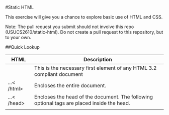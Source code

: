 #Static HTML

This exercise will give you a chance to explore basic use of HTML and CSS.

Note: The pull request you submit should not involve this repo (USUCS2610/static-html). Do not create a pull request to this repository, but to your own.

##Quick Lookup

HTML | Description
--- | ---
<!DOCTYPE HTML PUBLIC "-//W3C//DTD HTML 3.2 //EN"> | This is the necessary first element of any HTML 3.2 compliant document
<html>...< /html> | Encloses the entire document.
<hea>...< /head> | Encloses the head of the document. The following optional tags are placed inside the head.
<title>...< /title> | Indicates the title of the document that is used as the window caption. This is the second of the two required tags for any HTML 3.2 compliant document.
<body>..< /body> | Encloses the main body of the document.
<img src="" alt=""> | Places an inline image into the document.
<a href="">...< /a> | The enclosed text and/or graphic becomes a link to another document or anchor.
<ul><li>...</li><li>...</li></ul> | Used to mark text as a list item.
<form>...</form> | Specifies a form. Forms can be used to send user input to the server in the form of NAME/VALUE pairs.
<input type="" name="" /> | Specifies a control or input area for a form, from which a NAME/VALUE pair will be returned to the server.
<textarea cols="" row="" name="">...< /textarea> | Creates a multi-lined text entry box. Any text placed in between the tags is used as the default text string that is displayed when the page is loaded.
<link rel=stylesheet href="URL of style sheet" type="text/css" > | Inside the HEAD tag, add something like this to link stylesheet html file
<br/> | inserts a line break
<p>...</ p> | Designates the enclosed text as a plain paragraph. 
<div>...</ div> | Sets divisions on the page to allow for styling or positioning.

## Assignment

1) Fork this repo.

2) In your forked repo, go to Settings and click Collaborators & teams.

3) At the bottom, add kamijean as a collaborator.

4) Clone the forked repo locally.

5) Create a .gitignore file in the main section of the project

6) Ignore all the .orig files (and if you have a mac ignore the .DS_Store files)

TODO finish the instructions

## Extra Learning



#### Tutorials

http://www.w3schools.com/html/

https://www.codecademy.com/courses/web-beginner-en-HZA3b/0/1?curriculum_id=50579fb998b470000202dc8b


### If you want...

1) Learn something about html

2) Add a new file to the repository that tells me something useful you've learned

## References

#### Quick HTML Reference

http://www.simplehtmlguide.com/cheatsheet.php

http://www.htmlgoodies.com/beyond/reference/article.php/3472851/Quick-HTML-Reference.htm

#### Quick CSS Reference

http://www.csszengarden.com/

http://paletton.com/

## Submitting

Github has a timestamp and will show if the work has been done.
